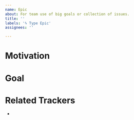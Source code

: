 ```yaml
---
name: Epic
about: For team use of big goals or collection of issues.
title: ''
labels: 'ϟ Type Epic'
assignees: ''

---
```


# Motivation



# Goal



# Related Trackers

<!-- Please list related stories and tasks here -->

- 
